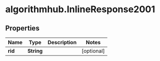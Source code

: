 # algorithmhub.InlineResponse2001

## Properties
Name | Type | Description | Notes
------------ | ------------- | ------------- | -------------
**rid** | **String** |  | [optional] 


